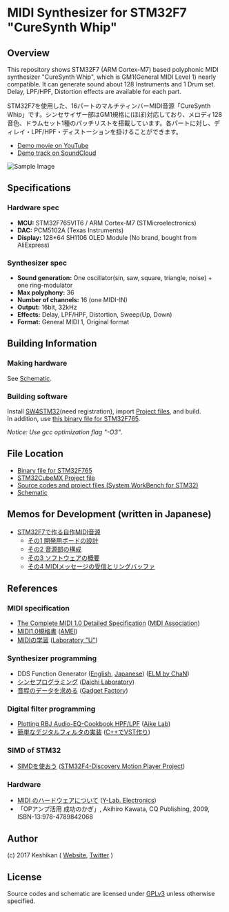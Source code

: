 # MIDI Synthesizer for STM32F7 "CureSynth Whip"

## Overview

This repository shows STM32F7 (ARM Cortex-M7) based polyphonic MIDI synthesizer "CureSynth Whip", which is GM1(General MIDI Level 1) nearly compatible.
It can generate sound about 128 Instruments and 1 Drum set. Delay, LPF/HPF, Distortion effects are available for each part.

STM32F7を使用した、16パートのマルチティンバーMIDI音源「CureSynth Whip」です。シンセサイザー部はGM1規格に(ほぼ)対応しており、メロディ128音色、ドラムセット1種のパッチリストを搭載しています。各パートに対し、ディレイ・LPF/HPF・ディストーションを掛けることができます。

* [Demo movie on YouTube](https://youtu.be/-Fs1h-mr3lg)
* [Demo track on SoundCloud](https://soundcloud.com/keshikan/reach)

![Sample Image](http://www.keshikan.net/img/curesynth_github.png)

## Specifications

### Hardware spec

* **MCU:** STM32F765VIT6 / ARM Cortex-M7 (STMicroelectronics)
* **DAC:** PCM5102A (Texas Instruments)
* **Display:** 128*64 SH1106 OLED Module (No brand, bought from AliExpress)

### Synthesizer spec

* **Sound generation:** One oscillator(sin, saw, square, triangle, noise) + one ring-modulator
* **Max polyphony:** 36
* **Number of channels:** 16 (one MIDI-IN)
* **Output:** 16bit, 32kHz
* **Effects:** Delay, LPF/HPF, Distortion, Sweep(Up, Down)
* **Format:** General MIDI 1, Original format

## Building Information

### Making hardware

See [Schematic](./hardware/schematic.pdf).

### Building software

Install [SW4STM32](http://www.openstm32.org/HomePage)(need registration), import [Project files](./software/SW4STM32_project/), and build.  
In addition, use [this binary file for STM32F765](./software/bin).

*Notice: Use gcc optimization flag "-O3"*.

## File Location

* [Binary file for STM32F765](./software/bin/)
* [STM32CubeMX Project file](./software/SW4STM32_project/CureSynth_Whip.ioc)
* [Source codes and project files (System WorkBench for STM32)](./software/SW4STM32_project/)
* [Schematic](./hardware/schematic.pdf)

## Memos for Development (written in Japanese)

* [STM32F7で作る自作MIDI音源](http://www.keshikan.net/gohantabeyo/?p=283)
  * [その1 開発用ボードの設計](http://www.keshikan.net/gohantabeyo/?p=207)
  * [その2 音源部の構成](http://www.keshikan.net/gohantabeyo/?p=261)
  * [その3 ソフトウェアの概要](http://www.keshikan.net/gohantabeyo/?p=301)
  * [その4 MIDIメッセージの受信とリングバッファ](http://www.keshikan.net/gohantabeyo/?p=349)

## References

### MIDI specification

* [The Complete MIDI 1.0 Detailed Specification](https://www.midi.org/specifications/item/the-midi-1-0-specification) ([MIDI Association](https://www.midi.org/))
* [MIDI1.0規格書](http://amei.or.jp/midistandardcommittee/MIDI1.0.pdf) ([AMEI](http://amei.or.jp/))
* [MIDIの学習](http://www1.plala.or.jp/yuuto/midi/index.html) ([Laboratory "U"](http://www1.plala.or.jp/yuuto/top.html))

### Synthesizer programming

* DDS Function Generator ([English](http://elm-chan.org/works/asg/report_e.html), [Japanese](http://elm-chan.org/works/asg/report_j.html)) ([ELM by ChaN](http://elm-chan.org/))
* [シンセプログラミング](http://www.geocities.jp/daichi1969/synthprog/index.html) ([Daichi Laboratory](http://www.geocities.jp/daichi1969/index.html))
* [音程のデータを求める](http://park19.wakwak.com/~gadget_factory/factory/miditalk/tone.html) ([Gadget Factory](http://park19.wakwak.com/~gadget_factory/index.html))

### Digital filter programming

* [Plotting RBJ Audio-EQ-Cookbook HPF/LPF](http://aikelab.net/filter/) ([Aike Lab](http://aikelab.net/))
* [簡単なデジタルフィルタの実装](http://vstcpp.wpblog.jp/?page_id=523) ([C++でVST作り](http://vstcpp.wpblog.jp/))

### SIMD of STM32

* [SIMDを使おう](http://motionplayer.wiki.fc2.com/wiki/SIMD%E3%82%92%E4%BD%BF%E3%81%8A%E3%81%86) ([STM32F4-Discovery Motion Player Project](http://motionplayer.wiki.fc2.com/))

### Hardware

* [MIDI のハードウェアについて](http://eleken.y-lab.org/report/other/midi.shtml) ([Y-Lab. Electronics](http://eleken.y-lab.org/))
* 「OPアンプ活用 成功のかぎ」, Akihiro Kawata, CQ Publishing, 2009, ISBN-13:978-4789842068

## Author

(c) 2017 Keshikan ( [Website](http://www.keshikan.net/),  [Twitter](https://twitter.com/keshinomi_88pro) )

## License

Source codes and schematic are licensed under [GPLv3](https://www.gnu.org/licenses/gpl-3.0.html) unless otherwise specified.
